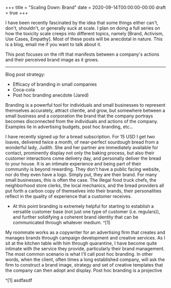 +++
title = "Scaling Down: Brand"
date = 2020-09-14T00:00:00-00:00
draft = true
+++

I have been recently fascinated by the idea that some things either can't, don't, shouldn't, or generally suck at scale. I plan on
doing a full series on how the toxicity scale creeps into different topics, namely [Brand, Activism, Use Cases, Empathy]. Most of these posts
will be anecdotal in nature. This is a blog, email me if you want to talk about it.

This post focuses on the rift that manifests between a company's actions and their perceived brand image as it grows.

---

Blog post strategy:

- Efficacy of branding in small companies
- Coca-cola
- Post hoc branding anecdote (Jared)

Branding is a powerful tool for individuals and small businesses to represent themselves accurately, attract clientle, and grow, but somewhere between
a small business and a corporation the brand that the company portrays becomes disconnected from the individuals and actions of the company. Examples
lie in advertising budgets, post hoc branding, etc...

I have recently signed up for a bread subscription. For 15 USD I get two loaves, delivered twice a month, of near-perfect sourdough bread from a wonderful
lady, Judith. She and her partner are immediately available for contact, prominently display not only the baking process, but also their customer interactions
come delivery day, and personally deliver the bread to your house. It is an intimate experience and being part of their community is beyond rewarding.
They don't have a public facing website, nor do they even have a logo. Simply put, they are their brand. For many small businesses, this is often the case. 
The illegal food truck chefs, the neighborhood store clerks, the local mechanics, and the bread providers all put forth a carbon copy of themselves into their brands,
their personalities reflect in the quality of experience that a customer receives.

- At this point branding is extremely helpful for starting to establish a versatile customer base (not just one type of customer (i.e. regulars)), and further solidifying
a coherent brand identity that can be communicated through whatever medium. ^[1]

My roommate works as a copywriter for an advertising firm that creates and manages brands through campaign development and creative services. 
As I sit at the kitchen table with him through quarantine, I have become quite intimate with the service they provide, particularly their
brand management. The most common scenario is what I'll call post hoc branding. In other words, when the client, often times a long established 
company, will ask the firm to construct a brand image, strategy and set of creative templates that the company can then adopt and display. Post hoc branding
is a projective 

^[1] asdfasdf
